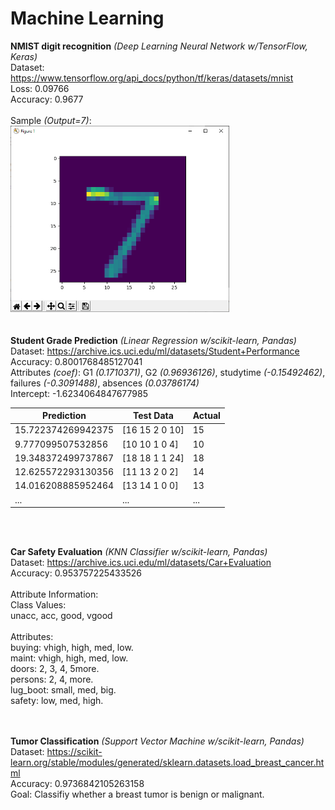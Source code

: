 # Machine Learning
**NMIST digit recognition** *(Deep Learning Neural Network w/TensorFlow, Keras)*<br/>
Dataset: https://www.tensorflow.org/api_docs/python/tf/keras/datasets/mnist <br/>
Loss: 0.09766 <br/>
Accuracy: 0.9677 <br/>
<br/>
Sample *(Output=7)*: <br/>
<img src="./MNIST_digit_recognition/sample_img.PNG" alt="sample drawing" width="350"/> <br/>
<br/>
<br/>
**Student Grade Prediction** *(Linear Regression w/scikit-learn, Pandas)* <br/>
Dataset: https://archive.ics.uci.edu/ml/datasets/Student+Performance <br/>
Accuracy: 0.8001768485127041 <br/>
Attributes *(coef)*: G1 *(0.1710371)*, G2 *(0.96936126)*, studytime *(-0.15492462)*, failures *(-0.3091488)*, absences *(0.03786174)* <br/>
Intercept: -1.6234064847677985 <br/>

| Prediction  | Test Data | Actual |
| ------------- | ------------- | ----------- |
| 15.722374269942375  | [16 15  2  0 10]  | 15 |
| 9.777099507532856  | [10 10  1  0  4]  | 10 |
| 19.348372499737867 | [18 18  1  1 24] | 18 |
| 12.625572293130356 | [11 13  2  0  2] | 14 |
| 14.016208885952464 | [13 14  1  0  0] | 13 |
| ... | ... | ... |

<br/>
<br/>

**Car Safety Evaluation** *(KNN Classifier w/scikit-learn, Pandas)* <br/>
Dataset: https://archive.ics.uci.edu/ml/datasets/Car+Evaluation <br/>
Accuracy: 0.953757225433526 <br/>
<br/>
Attribute Information: <br/>
Class Values: <br/>
unacc, acc, good, vgood <br/>
<br/>
Attributes: <br/>
buying: vhigh, high, med, low. <br/>
maint: vhigh, high, med, low. <br/>
doors: 2, 3, 4, 5more. <br/>
persons: 2, 4, more. <br/>
lug_boot: small, med, big. <br/>
safety: low, med, high. <br/>
<br/>
<br/>

**Tumor Classification** *(Support Vector Machine w/scikit-learn, Pandas)* <br/>
Dataset: https://scikit-learn.org/stable/modules/generated/sklearn.datasets.load_breast_cancer.html <br/>
Accuracy: 0.9736842105263158 <br/>
Goal: Classifiy whether a breast tumor is benign or malignant.<br/>
<br/>
<br/>
